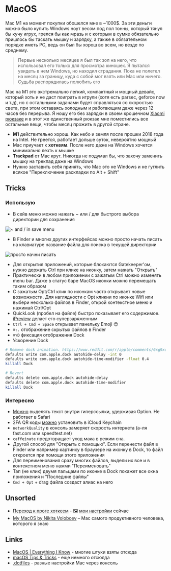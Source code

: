 # MacOS

Mac M1 на момент покупки обошелся мне в ~1000$. За эти деньги можно было купить Windows ноут весом под пол тонны, который тянул бы кучу игрух, грелся бы как мразь и с которым в сумке обязательно пришлось бы таскать мышку и зарядку, а также в обязательном порядке иметь PC, ведь он был бы хорош во всем, но везде по среднему.

> Первые несколько месяцев я был так зол на него, что использовал его только для просмотра киношек. Я пытался увидеть в нем Windows, но находил страдания. Пока не полетел на месяц за границу, куда с собой мог взять или Mac или ничего. Судьба распорядилась полюбить его

Mac на M1 это экстремально легкий, компактный и мощный девайс, который хоть и не даст поиграть в игрули (хотя есть parsec, geforce now и т.д), но с остальными задачами будет справляться со скоростью света, при этом оставаясь холодным и работающим даже через 12 часов без перерыва. Я ношу его без зарядки в своем крошечном [Xiaomi рюкзаке](https://i.imgur.com/3ixkgWe.jpg) и в этот же единственный рюкзак мне поместились все остальные вещи, чтобы месяц прожить в другой стране.

- **M1** действительно хорош. Как небо и земля после прошки 2018 года на Intel. Не греется, работает дольше суток, невероятно мощный
- Mac приучает к **хоткеям**. После него даже на Windows хочется минимально лезть к мышке
- **Trackpad** от Mac крут. Никогда не подумал бы, что захочу заменить мышку на трекпад даже на Windows
- Нужно заставить себя принять, что Mac это не Windows и не гуглить всякое "Переключение раскладки по Alt + Shift"

## Tricks

### Использую

- В сейв меню можно нажать ~ или / для быстрого выбора директории для сохранения

![~ and / in save menu](https://i.imgur.com/dbTUZLP.gif)

- В Finder и многих других интерфейсах можно просто начать писать на клавиатуре название файла для поиска в текущей директории

![просто начни писать](https://i.imgur.com/79dJwYD.gif)

- Для открытия приложений, которые блокаются Gatekeeper'ом, нужно держать Ctrl при клике на иконку, затем нажать "Открыть"
- Практически в любом приложении с зажатым Ctrl можно изменять menu bar. Даже в статус баре MacOS иконки можно перемещать таким образом
- С зажатым Opt/Ctrl клик по иконкам часто открывает новые возможности. Для наглядности с Opt кликни по иконке Wifi или выбери несколько файлов в Finder, открой контекстное меню и нажимай Ctrl/Opt
- QuickLook (пробел на файле) быстро показывает его содержимое. [iPreview](https://apps.apple.com/ua/app/ipreview-powerful-quick-look/id1519213509?l=ru&mt=12) делает его суперзаряженным
- `Ctrl + Cmd + Space` открывает панельку Emoji 😊
- `⌘⇧.` отображение скрытых файлов в Finder
- `⌘⌥D` фиксация отображения Dock
- Ускорение Dock

```sh
# Remove dock animation. https://www.reddit.com/r/apple/comments/6xg9xq/tip_of_the_day_one_thing_i_cant_live_without_in/
defaults write com.apple.dock autohide-delay -int 0
defaults write com.apple.dock autohide-time-modifier -float 0.4
killall Dock

# Revert
defaults delete com.apple.dock autohide-delay
defaults delete com.apple.dock autohide-time-modifier
killall Dock
```

### Интересно

- [Можно](https://twitter.com/MBoffin/status/1218668903586394112) выделять текст внутри гиперссылки, удерживая Option. Не работает в Safari
- 2FA QR коды [можно](https://twitter.com/rafahari/status/1456013646144933893) установить в iCloud Keychain
- `networkQuality` в консоль замеряет скорость интернета (а-ля fast.com или speedtest.net)
- `caffeinate` предотвращает уход мака в режим сна. 
- Другой способ для "Открыть с помощью". Если перенести файл в Finder или например картинку в браузере на иконку в Dock, то файл откроется при помощи этого приложения
- Для переименования сразу многих файлов, выдели их все и в контекстном меню нажми "Переименовать"
- Тап (не клик) двумя пальцами по иконке в Dock покажет все окна приложения и "Последние файлы"
- `Cmd + Opt` + drag файла создаст алиас на него

## Unsorted

- [Переход к проге хоткеем](https://apps.apple.com/ua/app/thor-launcher/id1120999687?l=ru&mt=12) - 🖼 [мои настройки](https://i.imgur.com/Dxft4Bm.png) сейчас
- [My MacOS by Nikita Voloboev](https://github.com/nikitavoloboev/my-mac-os) – Mac самого продуктивного человека, которого я знаю

## Links

- [MacOS | Everything I Know](https://wiki.nikiv.dev/macOS/) - многие штуки взяты отсюда
- [macOS Tips & Tricks](https://saurabhs.org/macos-tips) - еще немного отсюлда
- [.dotfiles](https://github.com/mathiasbynens/dotfiles/blob/master/.macos) - разные настройки Mac через консоль

